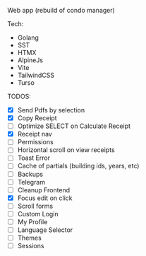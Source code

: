 Web app (rebuild of condo manager)

Tech:

- Golang
- SST
- HTMX
- AlpineJs
- Vite
- TailwindCSS
- Turso

TODOS:
- [x] Send Pdfs by selection
- [x] Copy Receipt
- [ ] Optimize SELECT on Calculate Receipt
- [x] Receipt nav
- [ ] Permissions
- [ ] Horizontal scroll on view receipts
- [ ] Toast Error
- [ ] Cache of partials (building ids, years, etc)
- [ ] Backups
- [ ] Telegram
- [ ] Cleanup Frontend
- [x] Focus edit on click
- [ ] Scroll forms
- [ ] Custom Login
- [ ] My Profile
- [ ] Language Selector
- [ ] Themes
- [ ] Sessions